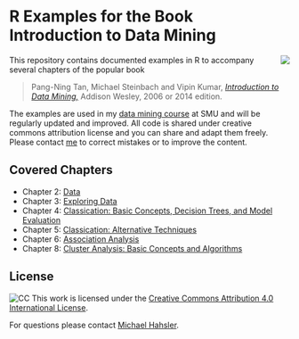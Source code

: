 
# R Examples for the Book Introduction to Data Mining

<a href="http://www-users.cs.umn.edu/~kumar/dmbook"><img src="http://www-users.cs.umn.edu/~kumar/dmbook/book_small.jpg" align="right"></a>

This repository contains documented examples in R to accompany several chapters of the popular book

> Pang-Ning Tan, Michael Steinbach and Vipin Kumar, 
[_Introduction to Data Mining,_](http://www-users.cs.umn.edu/~kumar/dmbook) Addison Wesley, 2006 or 2014 edition.



The examples are used in my [data mining course](http://michael.hahsler.net/SMU/EMIS7332) at SMU and will be regularly updated and improved. 
All code is shared under creative commons attribution license and you can
share and adapt them freely. Please contact [me](http://michael.hahsler.net) to correct mistakes or to improve the content. 


## Covered Chapters

* Chapter 2: [Data](https://rawgit.com/mhahsler/Introduction_to_Data_Mining_R_Examples/master/chap2.html)
* Chapter 3: [Exploring Data](https://rawgit.com/mhahsler/Introduction_to_Data_Mining_R_Examples/master/chap3.html)
* Chapter 4: [Classication: Basic Concepts, Decision Trees, and Model Evaluation](https://rawgit.com/mhahsler/Introduction_to_Data_Mining_R_Examples/master/chap4.html)
* Chapter 5: [Classication: Alternative Techniques](https://rawgit.com/mhahsler/Introduction_to_Data_Mining_R_Examples/master/chap5.html)
* Chapter 6: [Association Analysis](https://rawgit.com/mhahsler/Introduction_to_Data_Mining_R_Examples/master/chap6.html)
* Chapter 8: [Cluster Analysis: Basic Concepts and Algorithms](https://rawgit.com/mhahsler/Introduction_to_Data_Mining_R_Examples/master/chap8.html)


## License
![CC](https://i.creativecommons.org/l/by/4.0/88x31.png)
 This work is licensed under the
 [Creative Commons Attribution 4.0 International License](http://creativecommons.org/licenses/by/4.0/). 
 
 For questions please contact
 [Michael Hahsler](http://michael.hahsler.net).
